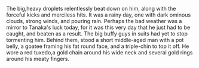 The big,heavy droplets relentlessly beat down on him, along with the forceful kicks and merciless hits. It was a rainy day, one with dark ominous clouds, strong winds, and 
pouring rain. Perhaps the bad weather was a mirror to Tanaka's luck today, for it was this very day that he just had to be caught, and beaten as a result. The big buffy guys 
in suits had yet to stop tormenting him. Behind them, stood a short middle-aged man with a pot belly, a goatee framing his fat round face, and a triple-chin to top it off.
He wore a red tuxedo,a gold chain around his wide neck and several gold rings around his meaty fingers.
